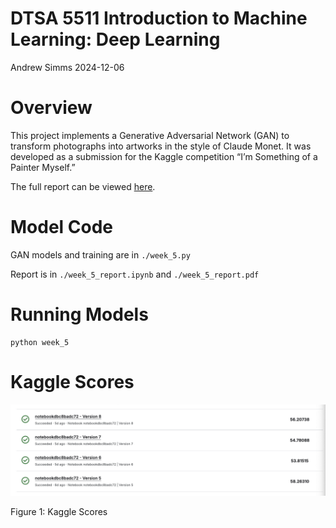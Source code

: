 # DTSA 5511 Introduction to Machine Learning: Deep Learning
Andrew Simms
2024-12-06

# Overview

This project implements a Generative Adversarial Network (GAN) to
transform photographs into artworks in the style of Claude Monet. It was
developed as a submission for the Kaggle competition “I’m Something of a
Painter Myself.”

The full report can be viewed
[here](http://www.andrewdsimms.com/using_gans_to_create_art/).

# Model Code

GAN models and training are in `./week_5.py`

Report is in `./week_5_report.ipynb` and `./week_5_report.pdf`

# Running Models

    python week_5

# Kaggle Scores

<div id="fig-kaggle">

![](./quarto/img/kaggle_best_scores.png)

Figure 1: Kaggle Scores

</div>
